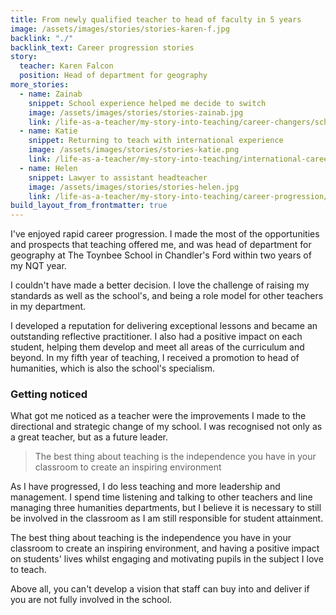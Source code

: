 ```yaml
---
title: From newly qualified teacher to head of faculty in 5 years
image: /assets/images/stories/stories-karen-f.jpg
backlink: "./"
backlink_text: Career progression stories
story:
  teacher: Karen Falcon
  position: Head of department for geography
more_stories:
  - name: Zainab
    snippet: School experience helped me decide to switch
    image: /assets/images/stories/stories-zainab.jpg
    link: /life-as-a-teacher/my-story-into-teaching/career-changers/school-experience-helped-me-decide-to-switch
  - name: Katie
    snippet: Returning to teach with international experience
    image: /assets/images/stories/stories-katie.png
    link: /life-as-a-teacher/my-story-into-teaching/international-career-changers/returning-to-teaching-with-international-experience
  - name: Helen
    snippet: Lawyer to assistant headteacher
    image: /assets/images/stories/stories-helen.jpg
    link: /life-as-a-teacher/my-story-into-teaching/career-progression/lawyer-to-assistant-teacher
build_layout_from_frontmatter: true
---
```


I've enjoyed rapid career progression. I made the most of the opportunities and prospects that teaching offered me, and was head of department for geography at The Toynbee School in Chandler's Ford within two years of my NQT year.

I couldn't have made a better decision. I love the challenge of raising my standards as well as the school's, and being a role model for other teachers in my department.

I developed a reputation for delivering exceptional lessons and became an outstanding reflective practitioner. I also had a positive impact on each student, helping them develop and meet all areas of the curriculum and beyond. In my fifth year of teaching, I received a promotion to head of humanities, which is also the school's specialism.

### Getting noticed

What got me noticed as a teacher were the improvements I made to the directional and strategic change of my school. I was recognised not only as a great teacher, but as a future leader.

> The best thing about teaching is the independence you have in your classroom to create an inspiring environment

As I have progressed, I do less teaching and more leadership and management. I spend time listening and talking to other teachers and line managing three humanities departments, but I believe it is necessary to still be involved in the classroom as I am still responsible for student attainment.

The best thing about teaching is the independence you have in your classroom to create an inspiring environment, and having a positive impact on students' lives whilst engaging and motivating pupils in the subject I love to teach.

Above all, you can't develop a vision that staff can buy into and deliver if you are not fully involved in the school.
